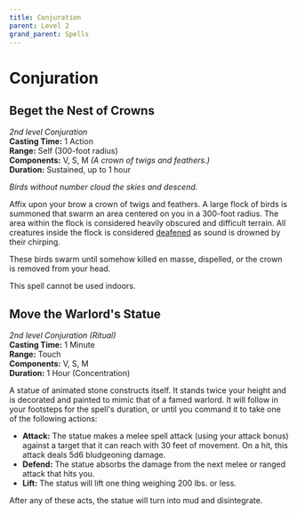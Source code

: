 ```yaml
---
title: Conjuration
parent: Level 2
grand_parent: Spells
---
```


# Conjuration

## Beget the Nest of Crowns
*2nd level Conjuration*<br>
**Casting Time:** 1 Action<br>
**Range:** Self (300-foot radius)<br>
**Components:** V, S, M *(A crown of twigs and feathers.)*<br>
**Duration:** Sustained, up to 1 hour

*Birds without number cloud the skies and descend.*

Affix upon your brow a crown of twigs and feathers. A large flock of birds is summoned that swarm an area centered on you in a 300-foot radius. The area within the flock is considered heavily obscured and difficult terrain. All creatures inside the flock is considered [deafened](https://stormchaserroleplaying.com/stormchaserRPG/Conditions/Deafened/) as sound is drowned by their chirping. 

These birds swarm until somehow killed en masse, dispelled, or the crown is removed from your head. 

This spell cannot be used indoors.

## Move the Warlord's Statue
*2nd level Conjuration (Ritual)*<br>
**Casting Time:** 1 Minute<br>
**Range:** Touch<br>
**Components:** V, S, M<br>
**Duration:** 1 Hour (Concentration)

A statue of animated stone constructs itself. It stands twice your height and is decorated and painted to mimic that of a famed warlord. It will follow in your footsteps for the spell's duration, or until you command it to take one of the following actions:
* **Attack:** The statue makes a melee spell attack (using your attack bonus) against a target that it can reach with 30 feet of movement. On a hit, this attack deals 5d6 bludgeoning damage.
* **Defend:** The statue absorbs the damage from the next melee or ranged attack that hits you.
* **Lift:** The status will lift one thing weighing 200 lbs. or less.

After any of these acts, the statue will turn into mud and disintegrate.
